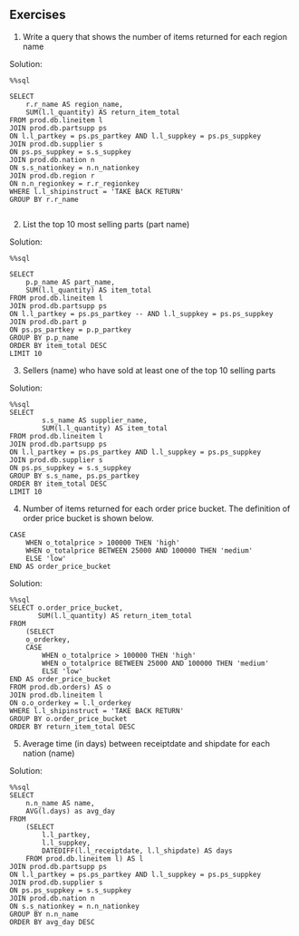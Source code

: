 ## Exercises
1. Write a query that shows the number of items returned for each region name

Solution:
```
%%sql
    
SELECT 
    r.r_name AS region_name,
    SUM(l.l_quantity) AS return_item_total
FROM prod.db.lineitem l
JOIN prod.db.partsupp ps
ON l.l_partkey = ps.ps_partkey AND l.l_suppkey = ps.ps_suppkey
JOIN prod.db.supplier s
ON ps.ps_suppkey = s.s_suppkey
JOIN prod.db.nation n
ON s.s_nationkey = n.n_nationkey    
JOIN prod.db.region r
ON n.n_regionkey = r.r_regionkey
WHERE l.l_shipinstruct = 'TAKE BACK RETURN'   
GROUP BY r.r_name 
 
```
2. List the top 10 most selling parts (part name)

Solution:
```
%%sql

SELECT 
    p.p_name AS part_name,
    SUM(l.l_quantity) AS item_total
FROM prod.db.lineitem l
JOIN prod.db.partsupp ps
ON l.l_partkey = ps.ps_partkey -- AND l.l_suppkey = ps.ps_suppkey
JOIN prod.db.part p
ON ps.ps_partkey = p.p_partkey
GROUP BY p.p_name
ORDER BY item_total DESC
LIMIT 10
```

3. Sellers (name) who have sold at least one of the top 10 selling parts

Solution:
```
%%sql
SELECT 
        s.s_name AS supplier_name, 
        SUM(l.l_quantity) AS item_total
FROM prod.db.lineitem l
JOIN prod.db.partsupp ps
ON l.l_partkey = ps.ps_partkey AND l.l_suppkey = ps.ps_suppkey
JOIN prod.db.supplier s
ON ps.ps_suppkey = s.s_suppkey
GROUP BY s.s_name, ps.ps_partkey
ORDER BY item_total DESC
LIMIT 10
```

4. Number of items returned for each order price bucket. The definition of order price
bucket is shown below.
```
CASE
    WHEN o_totalprice > 100000 THEN 'high'
    WHEN o_totalprice BETWEEN 25000 AND 100000 THEN 'medium'
    ELSE 'low'
END AS order_price_bucket
```

Solution:
```
%%sql
SELECT o.order_price_bucket,
       SUM(l.l_quantity) AS return_item_total
FROM     
    (SELECT 
    o_orderkey,
    CASE
        WHEN o_totalprice > 100000 THEN 'high'
        WHEN o_totalprice BETWEEN 25000 AND 100000 THEN 'medium'
        ELSE 'low'
END AS order_price_bucket
FROM prod.db.orders) AS o
JOIN prod.db.lineitem l
ON o.o_orderkey = l.l_orderkey
WHERE l.l_shipinstruct = 'TAKE BACK RETURN'   
GROUP BY o.order_price_bucket
ORDER BY return_item_total DESC
```
5. Average time (in days) between receiptdate and shipdate for each nation (name)

Solution:
```
%%sql
SELECT 
    n.n_name AS name,
    AVG(l.days) as avg_day
FROM    
    (SELECT 
        l.l_partkey, 
        l.l_suppkey,
        DATEDIFF(l.l_receiptdate, l.l_shipdate) AS days
    FROM prod.db.lineitem l) AS l
JOIN prod.db.partsupp ps
ON l.l_partkey = ps.ps_partkey AND l.l_suppkey = ps.ps_suppkey
JOIN prod.db.supplier s
ON ps.ps_suppkey = s.s_suppkey
JOIN prod.db.nation n
ON s.s_nationkey = n.n_nationkey    
GROUP BY n.n_name
ORDER BY avg_day DESC
```
